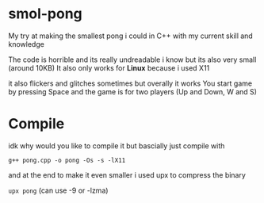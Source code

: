 # smol-pong
My try at making the smallest pong i could in C++ with my current skill and knowledge

The code is horrible and its really undreadable i know but its also very small (around 10KB)
It also only works for **Linux** because i used X11

it also flickers and glitches sometimes but overally it works
You start game by pressing Space and the game is for two players (Up and Down, W and S)

# Compile
idk why would you like to compile it but bascially just compile with

  `g++ pong.cpp -o pong -Os -s -lX11`
  
and at the end to make it even smaller i used upx to compress the binary

  `upx pong` (can use -9 or -lzma)
